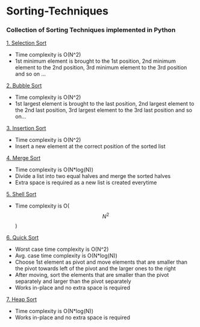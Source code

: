 # Sorting-Techniques
### Collection of Sorting Techniques implemented in Python

[1. Selection Sort](Selection_Sort.py)<br>
- Time complexity is O(N^2)
- 1st minimum element is brought to the 1st position, 2nd minimum element to the 2nd position, 3rd minimum element to the 3rd position and so on ...

[2. Bubble Sort](Bubble_Sort.py)<br>
- Time complexity is O(N^2)
- 1st largest element is brought to the last position, 2nd largest element to the 2nd last position, 3rd largest element to the 3rd last position and so on...

[3. Insertion Sort](Insertion_Sort.py)<br>
- Time complexity is O(N^2)
- Insert a new element at the correct position of the sorted list

[4. Merge Sort](Merge_Sort.py)<br>
- Time complexity is O(N*log(N))
- Divide a list into two equal halves and merge the sorted halves
- Extra space is required as a new list is created everytime

[5. Shell Sort](Shell_Sort.py)<br>
- Time complexity is O($${N^2}$$)

[6. Quick Sort](Quick_Sort.py)<br>
- Worst case time complexity is O(N^2)
- Avg. case time complexity is O(N*log(N))
- Choose 1st element as pivot and move elements that are smaller than the pivot towards left of the pivot and the larger ones to the right
- After moving, sort the elements that are smaller than the pivot separately and larger than the pivot separately
- Works in-place and no extra space is required

[7. Heap Sort](Heap_Sort.py)<br>
- Time complexity is O(N*log(N))
- Works in-place and no extra space is required